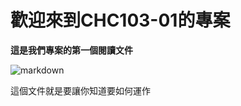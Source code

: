 # 歡迎來到CHC103-01的專案

**這是我們專案的第一個閱讀文件**


![markdown](https://www.mdeditor.tw/images/logos/markdown.png "markdown")


這個文件就是要讓你知道要如何運作

